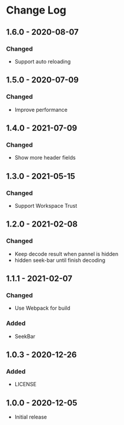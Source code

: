# Change Log

## 1.6.0 - 2020-08-07  
### Changed  
- Support auto reloading  

## 1.5.0 - 2020-07-09  
### Changed  
- Improve performance  

## 1.4.0 - 2021-07-09  
### Changed  
- Show more header fields  

## 1.3.0 - 2021-05-15  
### Changed  
- Support Workspace Trust  

## 1.2.0 - 2021-02-08  
### Changed  
- Keep decode result when pannel is hidden
- hidden seek-bar until finish decoding    

## 1.1.1 - 2021-02-07  
### Changed  
- Use Webpack for build  

### Added  
- SeekBar  

## 1.0.3 - 2020-12-26  
### Added  
- LICENSE  

## 1.0.0 - 2020-12-05  
- Initial release  
